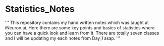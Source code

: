 # Statistics_Notes
'''
This repository contains my hand written notes which was taught at iNeuron.ai. 
Here there are some key points and basics of statistics where you can have a quick look and learn from it.
There are totally seven classes and I will be updating my each notes from Day_1 asap.
'''
